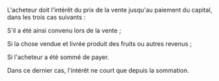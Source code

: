   
 L'acheteur doit l'intérêt du prix de la vente jusqu'au paiement du capital, dans les trois cas suivants :  

  
 S'il a été ainsi convenu lors de la vente ;  

  
 Si la chose vendue et livrée produit des fruits ou autres revenus ;  

  
 Si l'acheteur a été sommé de payer.  

  
 Dans ce dernier cas, l'intérêt ne court que depuis la sommation.  

